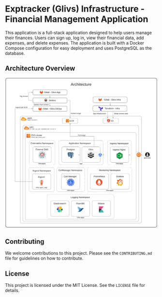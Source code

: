 # Exptracker (Glivs) Infrastructure - Financial Management Application

This application is a full-stack application designed to help users manage their finances. Users can sign up, log in, view their financial data, add expenses, and delete expenses. The application is built with a Docker Compose configuration for easy deployment and uses PostgreSQL as the database.

## Architecture Overview

![Architecture Overview](architecture/arc.png)

## Contributing

We welcome contributions to this project. Please see the `CONTRIBUTING.md` file for guidelines on how to contribute.

## License

This project is licensed under the MIT License. See the `LICENSE` file for details.